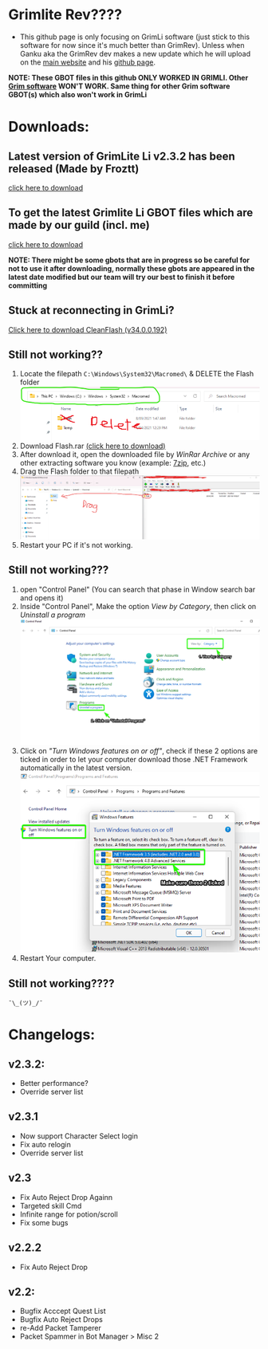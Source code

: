 # Grimlite Rev????
- This github page is only focusing on GrimLi software (just stick to this software for now since it's much better than GrimRev). Unless when Ganku aka the GrimRev dev makes a new update which he will upload on the [main website](https://auqw.tk/) and his [github page](https://github.com/GentleGanku/GrimliteRev).

**NOTE: These GBOT files in this github ONLY WORKED IN GRIMLI. Other [Grim software](https://auqw.tk/) WON'T WORK. Same thing for other Grim software GBOT(s) which also won't work in GrimLi**

# Downloads:
## Latest version of GrimLite Li v2.3.2 has been released (Made by Froztt)
[click here to download](https://github.com/nicknggt/Grimlite-Li-GBOT/releases/download/v2.3.2/Grimlite.Li.2.3_Plugins_included.zip)

## To get the latest Grimlite Li GBOT files  which are made by our guild (incl. me) 
[click here to download](https://github.com/nicknggt/Grimlite-Li-GBOT/archive/refs/heads/main.zip)

**NOTE: There might be some gbots that are in progress so be careful for not to use it after downloading, normally these gbots are appeared in the latest date modified but our team will try our best to finish it before committing**

## Stuck at reconnecting in GrimLi?
[Click here to download CleanFlash (v34.0.0.192)](https://github.com/nicknggt/Grimlite-Li-GBOT/releases/download/CleanFlash_34.0.0.192/Flash.Player-20211207T081507Z-001.zip)

## Still not working??
1. Locate the filepath `C:\Windows\System32\Macromed\` & DELETE the Flash folder
![mflash_step_1](./stuck_at_connecting_tutorial/M_flash_s1.png)
2. Download Flash.rar [(click here to download)](https://github.com/nicknggt/Grimlite-Li-GBOT/releases/download/Macromed_Flash_sys32/Flash.rar)
3. After download it, open the downloaded file by *WinRar Archive* or any other extracting software you know (example: [7zip](https://www.7-zip.org/download.html), etc.)
4. Drag the Flash folder to that filepath
![mflash_step_4](./stuck_at_connecting_tutorial/M_flash_s4.png)
5. Restart your PC if it's not working.

## Still not working???
1. open "Control Panel" (You can search that phase in Window search bar and opens it)
2. Inside "Control Panel", Make the option *View by Category*, then click on *Uninstall a program*
![s1_c_panel](./stuck_at_connecting_tutorial/C_Panel_s1.png)
3. Click on *"Turn Windows features on or off"*, check if these 2 options are ticked in order to let your computer download those .NET Framework automatically in the latest version.
![s2_c_panel](./stuck_at_connecting_tutorial/C_Panel_s2.png)
4. Restart Your computer.

## Still not working????
`¯\_(ツ)_/¯`

# Changelogs:
## v2.3.2:
- Better performance?
- Override server list

## v2.3.1
- Now support Character Select login
- Fix auto relogin 
- Override server list

## v2.3
- Fix Auto Reject Drop Againn
- Targeted skill Cmd 
- Infinite range for potion/scroll
- Fix some bugs

## v2.2.2
- Fix Auto Reject Drop

## v2.2:
- Bugfix Acccept Quest List
- Bugfix Auto Reject Drops
- re-Add Packet Tamperer
- Packet Spammer in Bot Manager > Misc 2